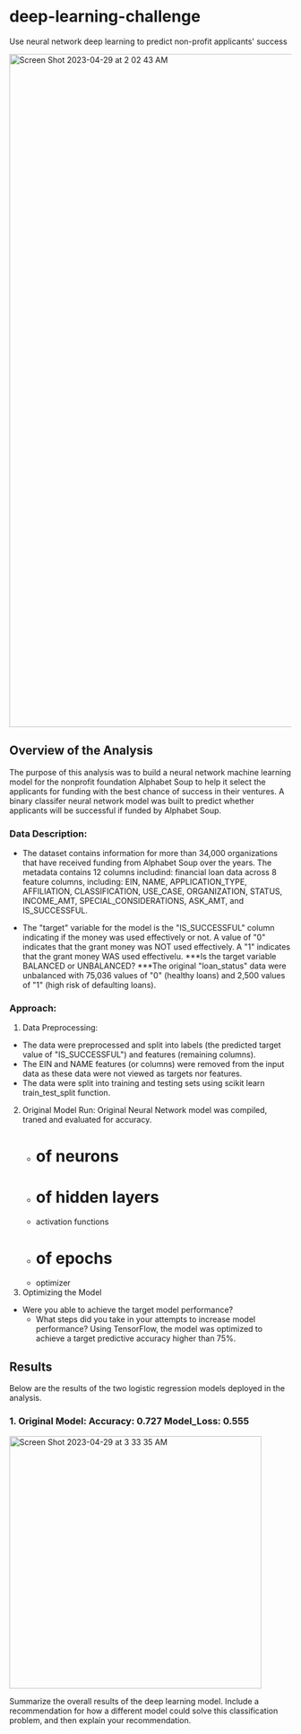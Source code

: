 # deep-learning-challenge
Use neural network deep learning to predict non-profit applicants' success 

<img width="1200" alt="Screen Shot 2023-04-29 at 2 02 43 AM" src="https://user-images.githubusercontent.com/44728723/235286788-96767064-3118-48e0-b2d0-37e3ec74ef26.png">

## Overview of the Analysis
The purpose of this analysis was to build a neural network machine learning model for the nonprofit foundation Alphabet Soup to help it select the applicants for funding with the best chance of success in their ventures. A binary classifer neural network model was built to predict whether applicants will be successful if funded by Alphabet Soup.

### Data Description:
 - The dataset contains information for more than 34,000 organizations that have received funding from Alphabet Soup over the years. The metadata contains 12 columns includind: financial loan data across 8 feature columns, including: EIN, NAME, APPLICATION_TYPE, AFFILIATION, CLASSIFICATION, USE_CASE, ORGANIZATION, STATUS, INCOME_AMT, SPECIAL_CONSIDERATIONS, ASK_AMT, and IS_SUCCESSFUL.

 - The "target" variable for the model is the "IS_SUCCESSFUL" column indicating if the money was used effectively or not. A value of "0" indicates that the grant money was NOT used effectively. A "1" indicates that the grant money WAS used effectivelu. ***Is the target variable  BALANCED or UNBALANCED? ***The original "loan_status" data were unbalanced with 75,036 values of "0" (healthy loans) and 2,500 values of "1" (high risk of defaulting loans).

### Approach:
 1. Data Preprocessing:  
  - The data were preprocessed and split into labels (the predicted target value of "IS_SUCCESSFUL") and features (remaining columns).
  - The EIN and NAME features (or columns) were removed from the input data as these data were not viewed as targets nor features.
  - The data were split into training and testing sets using scikit learn train_test_split function.
 2. Original Model Run:  Original Neural Network model was compiled, traned and evaluated for accuracy.
    - # of neurons
    - # of hidden layers
    - activation functions
    - # of epochs
    - optimizer
 3. Optimizing the Model
  - Were you able to achieve the target model performance?
    - What steps did you take in your attempts to increase model performance?
Using TensorFlow, the model was optimized to achieve a target predictive accuracy higher than 75%. 


## Results

Below are the results of the two logistic regression models deployed in the analysis.

### 1. Original Model:  Accuracy: 0.727  Model_Loss:  0.555
<img width="450" alt="Screen Shot 2023-04-29 at 3 33 35 AM" src="https://user-images.githubusercontent.com/44728723/235290048-f86c3b55-d204-4993-a817-293f62fb2f91.png">


Summarize the overall results of the deep learning model. Include a recommendation for how a different model could solve this classification problem, and then explain your recommendation.
